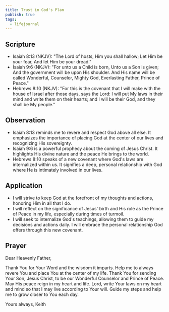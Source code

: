 ```yaml
---
title: Trust in God's Plan
publish: true
tags:
  - lifejournal
---
```

## Scripture

- Isaiah 8:13 (NKJV): "The Lord of hosts, Him you shall hallow; Let Him be your fear, And let Him be your dread."
- Isaiah 9:6 (NKJV): "For unto us a Child is born, Unto us a Son is given; And the government will be upon His shoulder. And His name will be called Wonderful, Counselor, Mighty God, Everlasting Father, Prince of Peace."
- Hebrews 8:10 (NKJV): "For this is the covenant that I will make with the house of Israel after those days, says the Lord: I will put My laws in their mind and write them on their hearts; and I will be their God, and they shall be My people."

## Observation

- Isaiah 8:13 reminds me to revere and respect God above all else. It emphasizes the importance of placing God at the center of our lives and recognizing His sovereignty.
- Isaiah 9:6 is a powerful prophecy about the coming of Jesus Christ. It highlights His divine nature and the peace He brings to the world.
- Hebrews 8:10 speaks of a new covenant where God's laws are internalized within us. It signifies a deep, personal relationship with God where He is intimately involved in our lives.

## Application

- I will strive to keep God at the forefront of my thoughts and actions, honoring Him in all that I do.
- I will reflect on the significance of Jesus' birth and His role as the Prince of Peace in my life, especially during times of turmoil.
- I will seek to internalize God's teachings, allowing them to guide my decisions and actions daily. I will embrace the personal relationship God offers through this new covenant.

## Prayer

Dear Heavenly Father,

Thank You for Your Word and the wisdom it imparts. Help me to always revere You and place You at the center of my life. Thank You for sending Your Son, Jesus Christ, to be our Wonderful Counselor and Prince of Peace. May His peace reign in my heart and life. Lord, write Your laws on my heart and mind so that I may live according to Your will. Guide my steps and help me to grow closer to You each day.

Yours always,
Keith

